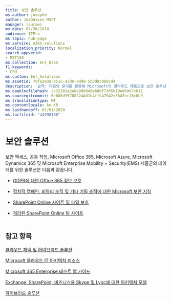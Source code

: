 ```yaml
---
title: 보안 솔루션
ms.author: josephd
author: JoeDavies-MSFT
manager: laurawi
ms.date: 07/30/2018
audience: ITPro
ms.topic: hub-page
ms.service: o365-solutions
localization_priority: Normal
search.appverid:
- MET150
ms.collection: Ent_O365
f1.keywords:
- CSH
ms.custom: Ent_Solutions
ms.assetid: 75fa293a-b51c-42d0-ad90-5b3d9c9b0cd4
description: '요약: 다음의 문서를 활용해 Microsoft의 클라우드 제품으로 보안 솔루션을 배포합니다.'
ms.openlocfilehash: cc32383a2a8e9d0849e68bf7305b19edb067cb11
ms.sourcegitcommit: 6e608d957082244d1b4ffb47942e5847ec18c0b9
ms.translationtype: MT
ms.contentlocale: ko-KR
ms.lasthandoff: 07/01/2020
ms.locfileid: "44998180"
---
```

# <a name="security-solutions"></a>보안 솔루션

보안 액세스, 공동 작업, Microsoft Office 365, Microsoft Azure, Microsoft Dynamics 365 및 Microsoft Enterprise Mobility + Security(EMS) 제품군의 데이터를 위한 솔루션은 다음과 같습니다.

- [GDPR에 대한 Office 365 정보 보호](office-365-information-protection-for-gdpr.md)
  
- [정치적 캠페인, 비영리 조직 및 기타 기밀 조직에 대한 Microsoft 보안 지침](microsoft-security-guidance-for-political-campaigns-nonprofits-and-other-agile-o.md)
    
- [SharePoint Online 사이트 및 파일 보호](secure-sharepoint-online-sites-and-files.md)
    
- [격리된 SharePoint Online 팀 사이트](isolated-sharepoint-online-team-sites.md)
<br/><br/>
    
## <a name="see-also"></a>참고 항목

[클라우드 채택 및 하이브리드 솔루션](cloud-adoption-and-hybrid-solutions.yml)
  
[Microsoft 클라우드 IT 아키텍처 리소스](microsoft-cloud-it-architecture-resources.md)
  
[Microsoft 365 Enterprise 테스트 랩 가이드](https://docs.microsoft.com/microsoft-365/enterprise/m365-enterprise-test-lab-guides)
  
[Exchange, SharePoint, 비즈니스용 Skype 및 Lync에 대한 아키텍처 모델](architectural-models-for-sharepoint-exchange-skype-for-business-and-lync.md)
  
[하이브리드 솔루션](hybrid-solutions.md)


